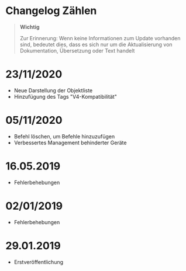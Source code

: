# Changelog Zählen


>**Wichtig**
>
>Zur Erinnerung: Wenn keine Informationen zum Update vorhanden sind, bedeutet dies, dass es sich nur um die Aktualisierung von Dokumentation, Übersetzung oder Text handelt

# 23/11/2020

- Neue Darstellung der Objektliste
- Hinzufügung des Tags "V4-Kompatibilität"

# 05/11/2020

- Befehl löschen, um Befehle hinzuzufügen
- Verbessertes Management behinderter Geräte


# 16.05.2019

- Fehlerbehebungen

# 02/01/2019

- Fehlerbehebungen

# 29.01.2019

- Erstveröffentlichung
